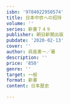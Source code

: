 ```yaml
---
isbn: '9784022950574'
title: 日本中世への招待
volume: ''
series: 新書７４９
publisher: 朝日新聞出版
pubdate: '2020-02-13'
cover: ''
author: 呉座勇一／著
description: ''
price: '850'
genre: ''
target: 一般
format: 新書
content: 日本歴史

---
```

